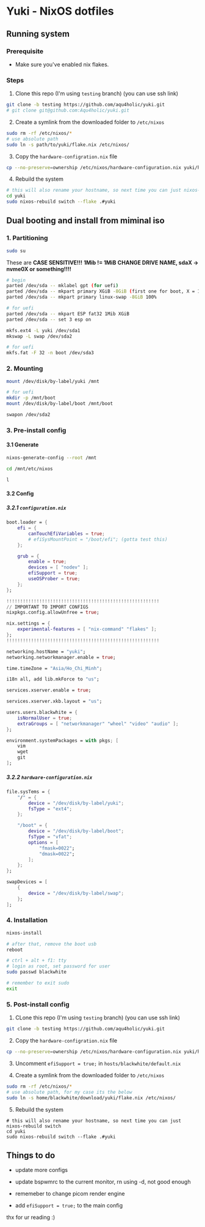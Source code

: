 # Yuki - NixOS dotfiles

## Running system
### Prerequisite
- Make sure you've enabled nix flakes.

### Steps
1. Clone this repo (I'm using `testing` branch) (you can use ssh link)
```bash
git clone -b testing https://github.com/aqu4holic/yuki.git
# git clone git@github.com:Aqu4holic/yuki.git
```

2. Create a symlink from the downloaded folder to `/etc/nixos`
```bash
sudo rm -rf /etc/nixos/*
# use absolute path
sudo ln -s path/to/yuki/flake.nix /etc/nixos/
```

3. Copy the `hardware-configration.nix` file
```bash
cp --no-preserve=ownership /etc/nixos/hardware-configuration.nix yuki/hosts/blackwhite/hardware-configuration.nix
```

4. Rebuild the system
```bash
# this will also rename your hostname, so next time you can just nixos-rebuild switch
cd yuki
sudo nixos-rebuild switch --flake .#yuki
```

## Dual booting and install from miminal iso

### 1. Partitioning

```bash
sudo su
```

These are **CASE SENSITIVE!!!**
**1Mib != 1MiB**
**CHANGE DRIVE NAME, sdaX -> nvme0X or something!!!!**

```bash
# begin
parted /dev/sda -- mklabel gpt (for uefi)
parted /dev/sda -- mkpart primary XGiB -8GiB (first one for boot, X = 1 on VM, 8 on main)
parted /dev/sda -- mkpart primary linux-swap -8GiB 100%

# for uefi
parted /dev/sda -- mkpart ESP fat32 1Mib XGiB
parted /dev/sda -- set 3 esp on

mkfs.ext4 -L yuki /dev/sda1
mkswap -L swap /dev/sda2

# for uefi
mkfs.fat -F 32 -n boot /dev/sda3
```

### 2. Mounting

```bash
mount /dev/disk/by-label/yuki /mnt

# for uefi
mkdir -p /mnt/boot
mount /dev/disk/by-label/boot /mnt/boot

swapon /dev/sda2
```

### 3. Pre-install config

#### 3.1 Generate

```bash
nixos-generate-config --root /mnt

cd /mnt/etc/nixos

l
```

#### 3.2 Config

##### 3.2.1 `configuration.nix`
```nix
boot.loader = {
    efi = {
        canTouchEfiVariables = true;
        # efiSysMountPoint = "/boot/efi"; (gotta test this)
    };

    grub = {
        enable = true;
        devices = [ "nodev" ];
        efiSupport = true;
        useOSProber = true;
    };
};

!!!!!!!!!!!!!!!!!!!!!!!!!!!!!!!!!!!!!!!!!!!!!!!!!!!!!!!!
// IMPORTANT TO IMPORT CONFIGS
nixpkgs.config.allowUnfree = true;

nix.settings = {
    experimental-features = [ "nix-command" "flakes" ];
};
!!!!!!!!!!!!!!!!!!!!!!!!!!!!!!!!!!!!!!!!!!!!!!!!!!!!!!!!

networking.hostName = "yuki";
networking.networkmanager.enable = true;

time.timeZone = "Asia/Ho_Chi_Minh";

i18n all, add lib.mkForce to "us";

services.xserver.enable = true;

services.xserver.xkb.layout = "us";

users.users.blackwhite = {
    isNormalUser = true;
    extraGroups = [ "networkmanager" "wheel" "video" "audio" ];
};

environment.systemPackages = with pkgs; [
    vim
    wget
    git
];
```

##### 3.2.2 `hardware-configuration.nix`
```nix
file.sysTems = {
    "/" = {
        device = "/dev/disk/by-label/yuki";
        fsType = "ext4";
    };

    "/boot" = {
        device = "/dev/disk/by-label/boot";
        fsType = "vfat";
        options = [
            "fmask=0022";
            "dmask=0022";
        ];
    };
};

swapDevices = [
    {
        device = "/dev/disk/by-label/swap";
    };
];
```

### 4. Installation

```bash
nixos-install

# after that, remove the boot usb
reboot

# ctrl + alt + f1: tty
# login as root, set password for user
sudo passwd blackwhite

# remember to exit sudo
exit
```

### 5. Post-install config

1. CLone this repo (I'm using `testing` branch) (you can use ssh link)
```bash
git clone -b testing https://github.com/aqu4holic/yuki.git
```

2. Copy the `hardware-configration.nix` file
```bash
cp --no-preserve=ownership /etc/nixos/hardware-configuration.nix yuki/hosts/blackwhite/hardware-configuration.nix
```

3. Uncomment `efiSupport = true;` in `hosts/blackwhite/default.nix`

4. Create a symlink from the downloaded folder to `/etc/nixos`
```bash
sudo rm -rf /etc/nixos/*
# use absolute path, for my case its the below
sudo ln -s home/blackwhite/download/yuki/flake.nix /etc/nixos/
```

5. Rebuild the system
```
# this will also rename your hostname, so next time you can just nixos-rebuild switch
cd yuki
sudo nixos-rebuild switch --flake .#yuki
```

## Things to do
- update more configs

- update bspwmrc to the current monitor, rn using -d, not good enough

- rememeber to change picom render engine

- add `efiSupport = true;` to the main config

thx for ur reading :)